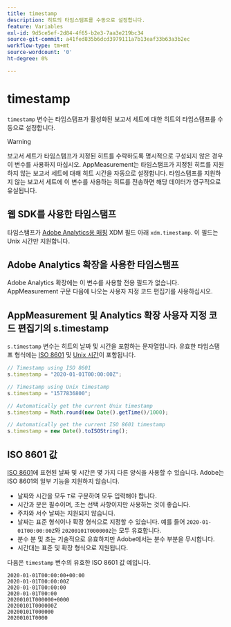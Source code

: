 ```yaml
---
title: timestamp
description: 히트의 타임스탬프를 수동으로 설정합니다.
feature: Variables
exl-id: 9d5ce5ef-2d84-4f65-b2e3-7aa3e219bc34
source-git-commit: a41fed835b6dcd3979111a7b13eaf33b63a3b2ec
workflow-type: tm+mt
source-wordcount: '0'
ht-degree: 0%

---
```


# timestamp

`timestamp` 변수는 타임스탬프가 활성화된 보고서 세트에 대한 히트의 타임스탬프를 수동으로 설정합니다.

>[!WARNING]
>
>보고서 세트가 타임스탬프가 지정된 히트를 수락하도록 명시적으로 구성되지 않은 경우 이 변수를 사용하지 마십시오. AppMeasurement는 타임스탬프가 지정된 히트를 지원하지 않는 보고서 세트에 대해 히트 시간을 자동으로 설정합니다. 타임스탬프를 지원하지 않는 보고서 세트에 이 변수를 사용하는 히트를 전송하면 해당 데이터가 영구적으로 유실됩니다.

## 웹 SDK를 사용한 타임스탬프

타임스탬프가 [Adobe Analytics용 매핑](https://experienceleague.adobe.com/docs/analytics/implementation/aep-edge/variable-mapping.html) XDM 필드 아래 `xdm.timestamp`. 이 필드는 Unix 시간만 지원합니다.

## Adobe Analytics 확장을 사용한 타임스탬프

Adobe Analytics 확장에는 이 변수를 사용할 전용 필드가 없습니다. AppMeasurement 구문 다음에 나오는 사용자 지정 코드 편집기를 사용하십시오.

## AppMeasurement 및 Analytics 확장 사용자 지정 코드 편집기의 s.timestamp

`s.timestamp` 변수는 히트의 날짜 및 시간을 포함하는 문자열입니다. 유효한 타임스탬프 형식에는 [ISO 8601](https://en.wikipedia.org/wiki/ISO_8601) 및 [Unix 시간](https://en.wikipedia.org/wiki/Unix_time)이 포함됩니다.

```js
// Timestamp using ISO 8601
s.timestamp = "2020-01-01T00:00:00Z";

// Timestamp using Unix timestamp
s.timestamp = "1577836800";

// Automatically get the current Unix timestamp
s.timestamp = Math.round(new Date().getTime()/1000);

// Automatically get the current ISO 8601 timestamp
s.timestamp = new Date().toISOString();
```

## ISO 8601 값

[ISO 8601](https://en.wikipedia.org/wiki/ISO_8601)에 표현된 날짜 및 시간은 몇 가지 다른 양식을 사용할 수 있습니다. Adobe는 ISO 8601의 일부 기능을 지원하지 않습니다.

* 날짜와 시간을 모두 `T`로 구분하여 모두 입력해야 합니다.
* 시간과 분은 필수이며, 초는 선택 사항이지만 사용하는 것이 좋습니다.
* 주차와 서수 날짜는 지원되지 않습니다.
* 날짜는 표준 형식이나 확장 형식으로 지정할 수 있습니다. 예를 들어 `2020-01-01T00:00:00Z`와 `20200101T000000Z`는 모두 유효합니다.
* 분수 분 및 초는 기술적으로 유효하지만 Adobe에서는 분수 부분을 무시합니다.
* 시간대는 표준 및 확장 형식으로 지원됩니다.

다음은 `timestamp` 변수의 유효한 ISO 8601 값 예입니다.

```text
2020-01-01T00:00:00+00:00
2020-01-01T00:00:00Z
2020-01-01T00:00:00
2020-01-01T00:00
20200101T000000+0000
20200101T000000Z
20200101T000000
20200101T0000
```
